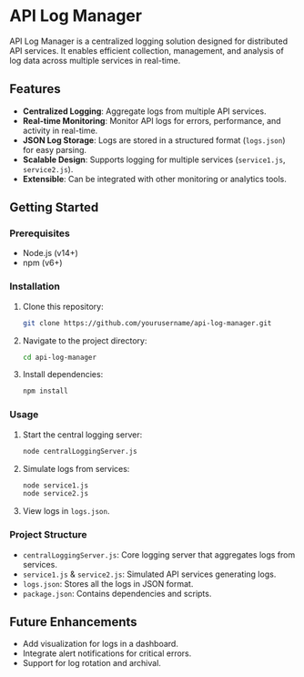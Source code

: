 # API Log Manager

API Log Manager is a centralized logging solution designed for distributed API services. It enables efficient collection, management, and analysis of log data across multiple services in real-time.

## Features
- **Centralized Logging**: Aggregate logs from multiple API services.
- **Real-time Monitoring**: Monitor API logs for errors, performance, and activity in real-time.
- **JSON Log Storage**: Logs are stored in a structured format (`logs.json`) for easy parsing.
- **Scalable Design**: Supports logging for multiple services (`service1.js`, `service2.js`).
- **Extensible**: Can be integrated with other monitoring or analytics tools.

## Getting Started

### Prerequisites
- Node.js (v14+)
- npm (v6+)

### Installation
1. Clone this repository:
   ```bash
   git clone https://github.com/yourusername/api-log-manager.git
   ```
2. Navigate to the project directory:
   ```bash
   cd api-log-manager
   ```
3. Install dependencies:
   ```bash
   npm install
   ```

### Usage
1. Start the central logging server:
   ```bash
   node centralLoggingServer.js
   ```
2. Simulate logs from services:
   ```bash
   node service1.js
   node service2.js
   ```
3. View logs in `logs.json`.

### Project Structure
- `centralLoggingServer.js`: Core logging server that aggregates logs from services.
- `service1.js` & `service2.js`: Simulated API services generating logs.
- `logs.json`: Stores all the logs in JSON format.
- `package.json`: Contains dependencies and scripts.

## Future Enhancements
- Add visualization for logs in a dashboard.
- Integrate alert notifications for critical errors.
- Support for log rotation and archival.
